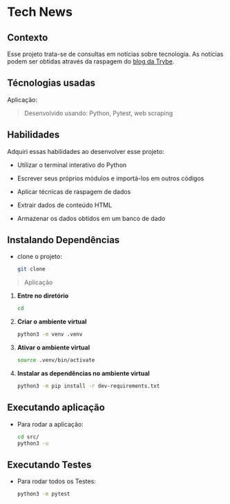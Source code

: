 # Tech News

## Contexto

Esse projeto trata-se de consultas em notícias sobre tecnologia. As notícias podem ser obtidas através da raspagem do [blog da Trybe](https://blog.betrybe.com/).

## Técnologias usadas

Aplicação:

> Desenvolvido usando: Python, Pytest, web scraping

## Habilidades

Adquiri essas habilidades ao desenvolver esse projeto:

- Utilizar o terminal interativo do Python

- Escrever seus próprios módulos e importá-los em outros códigos

- Aplicar técnicas de raspagem de dados

- Extrair dados de conteúdo HTML

- Armazenar os dados obtidos em um banco de dado

## Instalando Dependências

- clone o projeto:

  ```bash
  git clone
  ```

> Aplicação

1. **Entre no diretório**

   ```bash
   cd
   ```

2. **Criar o ambiente virtual**

   ```bash
   python3 -m venv .venv
   ```

3. **Ativar o ambiente virtual**

   ```bash
   source .venv/bin/activate
   ```

4. **Instalar as dependências no ambiente virtual**

   ```bash
   python3 -m pip install -r dev-requirements.txt
   ```

## Executando aplicação

- Para rodar a aplicação:

  ```bash
  cd src/
  python3 -u
  ```

## Executando Testes

- Para rodar todos os Testes:

  ```bash
  python3 -m pytest
  ```
